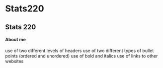 # Stats220

## Stats 220

#### About me
use of two different levels of headers
use of two different types of bullet points (ordered and unordered)
use of bold and italics
use of links to other websites
